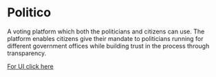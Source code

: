 # Politico
A voting platform which both the politicians and citizens can use.
The platform enables citizens give their mandate to politicians running for different government offices
while building trust in the process through transparency.

[For UI click here](https://coderichbob.github.io/Politico/)
